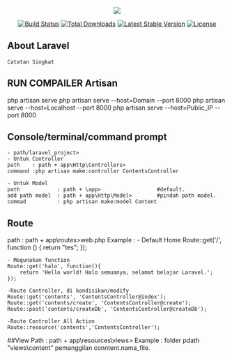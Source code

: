 <p align="center"><img src="https://laravel.com/assets/img/components/logo-laravel.svg"></p>

<p align="center">
<a href="https://travis-ci.org/laravel/framework"><img src="https://travis-ci.org/laravel/framework.svg" alt="Build Status"></a>
<a href="https://packagist.org/packages/laravel/framework"><img src="https://poser.pugx.org/laravel/framework/d/total.svg" alt="Total Downloads"></a>
<a href="https://packagist.org/packages/laravel/framework"><img src="https://poser.pugx.org/laravel/framework/v/stable.svg" alt="Latest Stable Version"></a>
<a href="https://packagist.org/packages/laravel/framework"><img src="https://poser.pugx.org/laravel/framework/license.svg" alt="License"></a>
</p>

## About Laravel
	Catatan Singkat

## RUN COMPAILER Artisan
 php artisan serve
 php artisan serve --host=Domain --port 8000
 php artisan serve --host=Localhost --port 8000
 php artisan serve --host=Public_IP --port 8000
 
 
## Console/terminal/command prompt
 	- path/laravel_project>
    - Untuk Controller
	path 	: path + app\Http\Controllers>
	command :php artisan make:controller ContentsController
	
	- Untuk Model
	path			: path + \app>					#default.
	add path model	: path + app\Http\Model>		#pindah path model.
	commad			: php artisan make:model Content

## Route 
  path 	: path + app\routes\>web.php
  Example	:
	- Default Home
	Route::get('/', function () {
		return "tes";
	});

	- Megunakan function
	Route::get('halo', function(){
		return 'Hello world! Halo semuanya, selamat belajar Laravel.';
	});
	
	-Route Controller, di kondisikan/modify
	Route::get('contents', 'ContentsController@index'); 
	Route::get('contents/create', 'ContentsController@create'); 
	Route::post('contents/createDb', 'ContentsController@createDb'); 
  
	-Route Controller All Action
	Route::resource('contents','ContentsController');
	
##View
  Path		: path + app\resources\views>
  Example 	: folder pdath "views\content" pemanggilan conntent.nama_file.
	
	